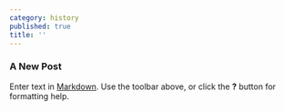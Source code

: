 ```yaml
---
category: history
published: true
title: ''
---
```

### A New Post

Enter text in [Markdown](http://daringfireball.net/projects/markdown/). Use the toolbar above, or click the **?** button for formatting help.
